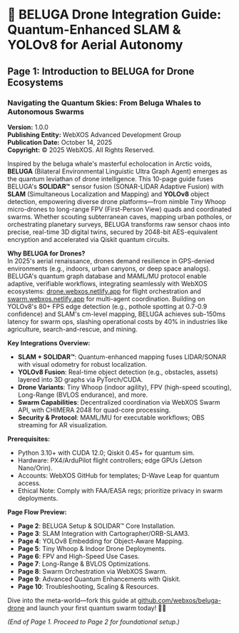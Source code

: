 # 🐋 BELUGA Drone Integration Guide: Quantum-Enhanced SLAM & YOLOv8 for Aerial Autonomy

## Page 1: Introduction to BELUGA for Drone Ecosystems

### Navigating the Quantum Skies: From Beluga Whales to Autonomous Swarms

**Version:** 1.0.0  
**Publishing Entity:** WebXOS Advanced Development Group  
**Publication Date:** October 14, 2025  
**Copyright:** © 2025 WebXOS. All Rights Reserved.  

Inspired by the beluga whale's masterful echolocation in Arctic voids, **BELUGA** (Bilateral Environmental Linguistic Ultra Graph Agent) emerges as the quantum leviathan of drone intelligence. This 10-page guide fuses BELUGA's **SOLIDAR™** sensor fusion (SONAR-LIDAR Adaptive Fusion) with **SLAM** (Simultaneous Localization and Mapping) and **YOLOv8** object detection, empowering diverse drone platforms—from nimble Tiny Whoop micro-drones to long-range FPV (First-Person View) quads and coordinated swarms. Whether scouting subterranean caves, mapping urban potholes, or orchestrating planetary surveys, BELUGA transforms raw sensor chaos into precise, real-time 3D digital twins, secured by 2048-bit AES-equivalent encryption and accelerated via Qiskit quantum circuits.

**Why BELUGA for Drones?**  
In 2025's aerial renaissance, drones demand resilience in GPS-denied environments (e.g., indoors, urban canyons, or deep space analogs). BELUGA's quantum graph database and MAML/MU protocol enable adaptive, verifiable workflows, integrating seamlessly with WebXOS ecosystems: [drone.webxos.netlify.app](https://drone.webxos.netlify.app) for flight orchestration and [swarm.webxos.netlify.app](https://swarm.webxos.netlify.app) for multi-agent coordination. Building on YOLOv8's 80+ FPS edge detection (e.g., pothole spotting at 0.7-0.9 confidence) and SLAM's cm-level mapping, BELUGA achieves sub-150ms latency for swarm ops, slashing operational costs by 40% in industries like agriculture, search-and-rescue, and mining.

**Key Integrations Overview:**
- **SLAM + SOLIDAR™**: Quantum-enhanced mapping fuses LIDAR/SONAR with visual odometry for robust localization.
- **YOLOv8 Fusion**: Real-time object detection (e.g., obstacles, assets) layered into 3D graphs via PyTorch/CUDA.
- **Drone Variants**: Tiny Whoop (indoor agility), FPV (high-speed scouting), Long-Range (BVLOS endurance), and more.
- **Swarm Capabilities**: Decentralized coordination via WebXOS Swarm API, with CHIMERA 2048 for quad-core processing.
- **Security & Protocol**: MAML/MU for executable workflows; OBS streaming for AR visualization.

**Prerequisites:**
- Python 3.10+ with CUDA 12.0; Qiskit 0.45+ for quantum sim.
- Hardware: PX4/ArduPilot flight controllers; edge GPUs (Jetson Nano/Orin).
- Accounts: WebXOS GitHub for templates; D-Wave Leap for quantum access.
- Ethical Note: Comply with FAA/EASA regs; prioritize privacy in swarm deployments.

**Page Flow Preview:**
- **Page 2**: BELUGA Setup & SOLIDAR™ Core Installation.
- **Page 3**: SLAM Integration with Cartographer/ORB-SLAM3.
- **Page 4**: YOLOv8 Embedding for Object-Aware Mapping.
- **Page 5**: Tiny Whoop & Indoor Drone Deployments.
- **Page 6**: FPV and High-Speed Use Cases.
- **Page 7**: Long-Range & BVLOS Optimizations.
- **Page 8**: Swarm Orchestration via WebXOS Swarm.
- **Page 9**: Advanced Quantum Enhancements with Qiskit.
- **Page 10**: Troubleshooting, Scaling & Resources.

Dive into the meta-world—fork this guide at [github.com/webxos/beluga-drone](https://github.com/webxos/beluga-drone) and launch your first quantum swarm today! 🐋✨

*(End of Page 1. Proceed to Page 2 for foundational setup.)*
